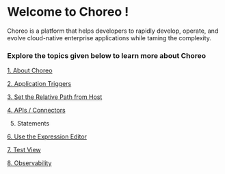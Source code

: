 # Welcome to Choreo !
Choreo is a platform that helps developers to rapidly develop, operate, and evolve cloud-native enterprise applications while taming the complexity.

### Explore the topics given below to learn more about Choreo

[1. About Choreo](portal-docs/introduction-to-choreo.md)

[2. Application Triggers](portal-docs/trigger.md)

[3. Set the Relative Path from Host](portal-docs/path.md)

[4. APIs / Connectors](portal-docs/connector.md)

5. Statements

[6. Use the Expression Editor](portal-docs/expression-editor.md)

[7. Test View](portal-docs/test.md)

[8. Observability](portal-docs/observability.md)
